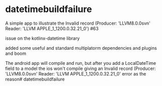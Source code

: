 # datetimebuildfailure
A simple app to illustrate the
Invalid record (Producer: 'LLVM8.0.0svn' Reader: 'LLVM APPLE_1_1200.0.32.21_0') #63

issue on the kotlinx-datetime library

added some useful and standard multiplatorm dependencies and plugins and boom

The android app will compile and run, but after you add a LocalDateTime field to a model
the ios won't compile giving an
Invalid record (Producer: 'LLVM8.0.0svn' Reader: 'LLVM APPLE_1_1200.0.32.21_0'
error as the reason# datetimebuildfailure

